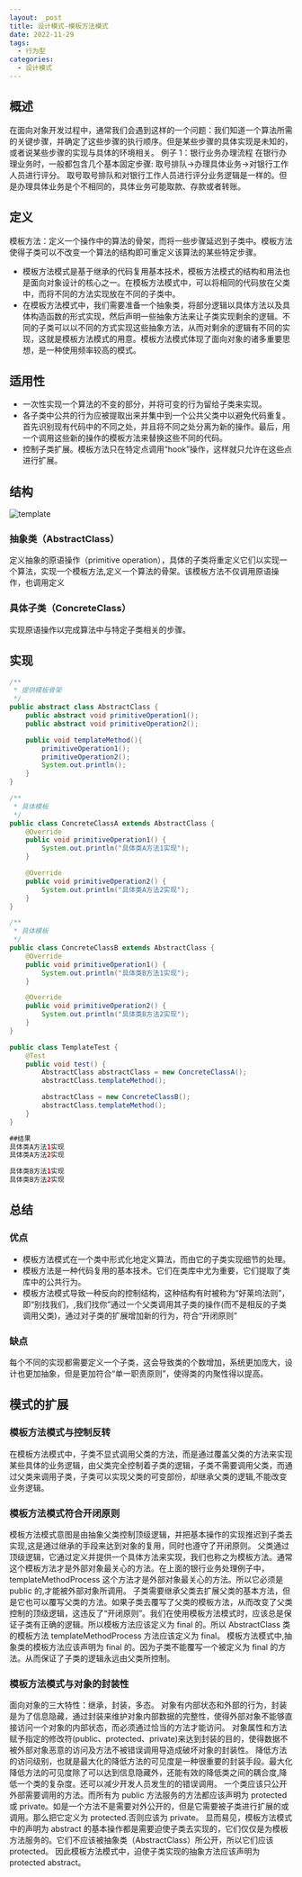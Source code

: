 ```yaml
---
layout: _post
title: 设计模式-模板方法模式
date: 2022-11-29
tags: 
  - 行为型
categories: 
  - 设计模式
---
```

## 概述
在面向对象开发过程中，通常我们会遇到这样的一个问题：我们知道一个算法所需的关键步骤，并确定了这些步骤的执行顺序。但是某些步骤的具体实现是未知的，或者说某些步骤的实现与具体的环境相关。
例子 1：银行业务办理流程
在银行办理业务时，一般都包含几个基本固定步骤:
取号排队->办理具体业务->对银行工作人员进行评分。
取号取号排队和对银行工作人员进行评分业务逻辑是一样的。但是办理具体业务是个不相同的，具体业务可能取款、存款或者转账。

## 定义
模板方法：定义一个操作中的算法的骨架，而将一些步骤延迟到子类中。模板方法使得子类可以不改变一个算法的结构即可重定义该算法的某些特定步骤。
+ 模板方法模式是基于继承的代码复用基本技术，模板方法模式的结构和用法也是面向对象设计的核心之一。在模板方法模式中，可以将相同的代码放在父类中，而将不同的方法实现放在不同的子类中。
+ 在模板方法模式中，我们需要准备一个抽象类，将部分逻辑以具体方法以及具体构造函数的形式实现，然后声明一些抽象方法来让子类实现剩余的逻辑。不同的子类可以以不同的方式实现这些抽象方法，从而对剩余的逻辑有不同的实现，这就是模板方法模式的用意。模板方法模式体现了面向对象的诸多重要思想，是一种使用频率较高的模式。

## 适用性
+ 一次性实现一个算法的不变的部分，并将可变的行为留给子类来实现。
+ 各子类中公共的行为应被提取出来并集中到一个公共父类中以避免代码重复。首先识别现有代码中的不同之处，并且将不同之处分离为新的操作。最后，用一个调用这些新的操作的模板方法来替换这些不同的代码。
+ 控制子类扩展。模板方法只在特定点调用“hook”操作，这样就只允许在这些点进行扩展。

## 结构
![template](template.png)
### 抽象类（AbstractClass）
定义抽象的原语操作（primitive operation），具体的子类将重定义它们以实现一个算法，实现一个模板方法,定义一个算法的骨架。该模板方法不仅调用原语操作，也调用定义
### 具体子类（ConcreteClass）
实现原语操作以完成算法中与特定子类相关的步骤。

## 实现
```java
/**
 * 提供模板骨架
 */
public abstract class AbstractClass {
    public abstract void primitiveOperation1();
    public abstract void primitiveOperation2();

    public void templateMethod(){
        primitiveOperation1();
        primitiveOperation2();
        System.out.println();
    }
}

/**
 * 具体模板
 */
public class ConcreteClassA extends AbstractClass {
    @Override
    public void primitiveOperation1() {
        System.out.println("具体类A方法1实现");
    }

    @Override
    public void primitiveOperation2() {
        System.out.println("具体类A方法2实现");
    }
}

/**
 * 具体模板
 */
public class ConcreteClassB extends AbstractClass {
    @Override
    public void primitiveOperation1() {
        System.out.println("具体类B方法1实现");
    }

    @Override
    public void primitiveOperation2() {
        System.out.println("具体类B方法2实现");
    }
}

public class TemplateTest {
    @Test
    public void test() {
        AbstractClass abstractClass = new ConcreteClassA();
        abstractClass.templateMethod();

        abstractClass = new ConcreteClassB();
        abstractClass.templateMethod();
    }
}

##结果
具体类A方法1实现
具体类A方法2实现

具体类B方法1实现
具体类B方法2实现
```

## 总结
### 优点
+ 模板方法模式在一个类中形式化地定义算法，而由它的子类实现细节的处理。
+ 模板方法是一种代码复用的基本技术。它们在类库中尤为重要，它们提取了类库中的公共行为。
+ 模板方法模式导致一种反向的控制结构，这种结构有时被称为“好莱坞法则”，即“别找我们，,我们找你”通过一个父类调用其子类的操作(而不是相反的子类调用父类)，通过对子类的扩展增加新的行为，符合“开闭原则”

### 缺点
每个不同的实现都需要定义一个子类，这会导致类的个数增加，系统更加庞大，设计也更加抽象，但是更加符合“单一职责原则”，使得类的内聚性得以提高。

## 模式的扩展
### 模板方法模式与控制反转
在模板方法模式中，子类不显式调用父类的方法，而是通过覆盖父类的方法来实现某些具体的业务逻辑，由父类完全控制着子类的逻辑，子类不需要调用父类，而通过父类来调用子类，子类可以实现父类的可变部份，却继承父类的逻辑,不能改变业务逻辑。
### 模板方法模式符合开闭原则
模板方法模式意图是由抽象父类控制顶级逻辑，并把基本操作的实现推迟到子类去实现,这是通过继承的手段来达到对象的复用，同时也遵守了开闭原则。
父类通过顶级逻辑，它通过定义并提供一个具体方法来实现，我们也称之为模板方法。通常这个模板方法才是外部对象最关心的方法。在上面的银行业务处理例子中，templateMethodProcess 这个方法才是外部对象最关心的方法。所以它必须是 public 的,才能被外部对象所调用。
子类需要继承父类去扩展父类的基本方法，但是它也可以覆写父类的方法。如果子类去覆写了父类的模板方法，从而改变了父类控制的顶级逻辑，这违反了“开闭原则”。我们在使用模板方法模式时，应该总是保证子类有正确的逻辑。所以模板方法应该定义为 final 的。所以 AbstractClass 类的模板方法 templateMethodProcess 方法应该定义为 final。
模板方法模式中,抽象类的模板方法应该声明为 final 的。因为子类不能覆写一个被定义为 final 的方法。从而保证了子类的逻辑永远由父类所控制。
### 模板方法模式与对象的封装性
面向对象的三大特性：继承，封装，多态。
对象有内部状态和外部的行为，封装是为了信息隐藏，通过封装来维护对象内部数据的完整性，使得外部对象不能够直接访问一个对象的内部状态，而必须通过恰当的方法才能访问。
对象属性和方法赋予指定的修改符(public、protected、private)来达到封装的目的，使得数据不被外部对象恶意的访问及方法不被错误调用导造成破坏对象的封装性。
降低方法的访问级别，也就是最大化的降低方法的可见度是一种很重要的封装手段。最大化降低方法的可见度除了可以达到信息隐藏外，还能有效的降低类之间的耦合度,降低一个类的复杂度。还可以减少开发人员发生的的错误调用。
一个类应该只公开外部需要调用的方法。而所有为 public 方法服务的方法都应该声明为 protected 或 private。如是一个方法不是需要对外公开的，但是它需要被子类进行扩展的或调用。那么把它定义为 protected.否则应该为 private。
显而易见，模板方法模式中的声明为 abstract 的基本操作都是需要迫使子类去实现的，它们仅仅是为模板方法服务的。它们不应该被抽象类（AbstractClass）所公开，所以它们应该 protected。
因此模板方法模式中，迫使子类实现的抽象方法应该声明为 protected abstract。